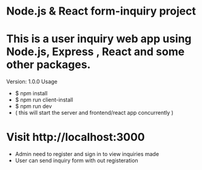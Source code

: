 
# Node.js & React form-inquiry project
# This is a user inquiry web app using Node.js, Express , React and some other packages.


Version: 1.0.0
Usage
 - $ npm install
 - $ npm run client-install
 - $ npm run dev 
 - ( this will start the server and frontend/react app concurrently )

# Visit http://localhost:3000

 - Admin need to register and sign in to view inquiries made
 - User can send inquiry form with out registeration

